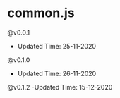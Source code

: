 # common.js


@v0.0.1  
- Updated Time: 25-11-2020

@v0.1.0
- Updated Time: 26-11-2020

@v0.1.2
-Updated Time: 15-12-2020